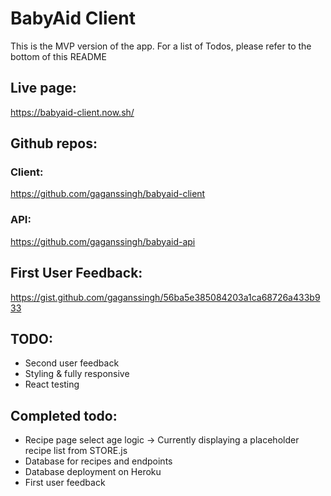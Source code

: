 # BabyAid Client

This is the MVP version of the app. For a list of Todos, please refer to the bottom of this README

## Live page:
https://babyaid-client.now.sh/


## Github repos:
### Client:
https://github.com/gaganssingh/babyaid-client

### API:
https://github.com/gaganssingh/babyaid-api


## First User Feedback:
https://gist.github.com/gaganssingh/56ba5e385084203a1ca68726a433b933


## TODO:
- Second user feedback
- Styling & fully responsive
- React testing


## Completed todo:
- Recipe page select age logic -> Currently displaying a placeholder recipe list from STORE.js
- Database for recipes and endpoints
- Database deployment on Heroku
- First user feedback